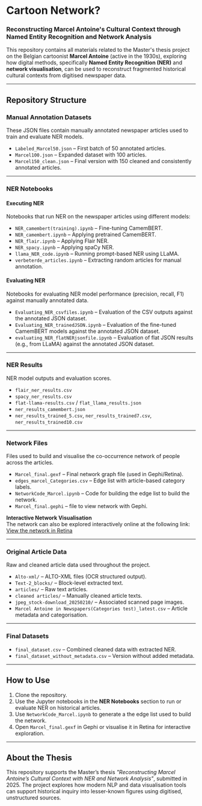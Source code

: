 # Cartoon Network? 

### Reconstructing Marcel Antoine's Cultural Context through Named Entity Recognition and Network Analysis

This repository contains all materials related to the Master's thesis project on the Belgian cartoonist **Marcel Antoine** (active in the 1930s), exploring how digital methods, specifically **Named Entity Recognition (NER)** and **network visualisation**, can be used to reconstruct fragmented historical cultural contexts from digitised newspaper data.

---

## Repository Structure

### Manual Annotation Datasets

These JSON files contain manually annotated newspaper articles used to train and evaluate NER models.

- `Labeled_Marcel50.json` – First batch of 50 annotated articles.
- `Marcel100.json` – Expanded dataset with 100 articles.
- `Marcel150_clean.json` – Final version with 150 cleaned and consistently annotated articles.

---

### NER Notebooks

#### Executing NER

Notebooks that run NER on the newspaper articles using different models:

- `NER_camembert(training).ipynb` – Fine-tuning CamemBERT.
- `NER_camembert.ipynb` – Applying pretrained CamemBERT.
- `NER_flair.ipynb` – Applying Flair NER.
- `NER_spacy.ipynb` – Applying spaCy NER.
- `llama_NER_code.ipynb` – Running prompt-based NER using LLaMA.
- `verbeterde_articles.ipynb` – Extracting random articles for manual annotation.

#### Evaluating NER

Notebooks for evaluating NER model performance (precision, recall, F1) against manually annotated data.

- `Evaluating_NER_csvfiles.ipynb` – Evaluation of the CSV outputs against the annotated JSON dataset.
- `Evaluating_NER_trainedJSON.ipynb` – Evaluation of the fine-tuned CamemBERT models against the annotated JSON dataset.
- `evaluating_NER_flatNERjsonfile.ipynb` – Evaluation of flat JSON results (e.g., from LLaMA) against the annotated JSON dataset.

---

### NER Results

NER model outputs and evaluation scores.

- `flair_ner_results.csv`
- `spacy_ner_results.csv`
- `flat-llama-results.csv` / `flat_llama_results.json`
- `ner_results_camembert.json`
- `ner_results_trained_5.csv`, `ner_results_trained7.csv`, `ner_results_trained10.csv`

---

### Network Files

Files used to build and visualise the co-occurrence network of people across the articles.

- `Marcel_final.gexf` – Final network graph file (used in Gephi/Retina).
- `edges_marcel_Categories.csv` – Edge list with article-based category labels.
- `NetworkCode_Marcel.ipynb` – Code for building the edge list to build the network.
- `Marcel_final.gephi` – file to view network with Gephi.

**Interactive Network Visualisation**  
The network can also be explored interactively online at the following link:  
  [View the network in Retina]([https://your-link-here.com](https://ouestware.gitlab.io/retina/1.0.0-beta.1/#/graph/?url=https%3A%2F%2Fraw.githubusercontent.com%2FBauke-V%2FCartoonNetwork-MarcelAntoine%2Frefs%2Fheads%2Fmain%2FMarcel_final.gexf&sa[]=ha&sa[]=b&sa[]=a&sa[]=hu&sa[]=p&sa[]=cu&sa[]=t&sa[]=ei&ca[]=d-s&ca[]=w-s&ca[]=ec-s&ca[]=co-s&ca[]=m-s&ca[]=s-s&ec=o))

---

### Original Article Data

Raw and cleaned article data used throughout the project.

- `Alto-xml/` – ALTO-XML files (OCR structured output).
- `Text-2_blocks/` – Block-level extracted text.
- `articles/` – Raw text articles.
- `cleaned articles/` – Manually cleaned article texts.
- `jpeg_stock-download_20250210/` – Associated scanned page images.
- `Marcel Antoine in Newspapers(Categories test)_latest.csv` – Article metadata and categorisation.

---

### Final Datasets

- `final_dataset.csv` – Combined cleaned data with extracted NER.
- `final_dataset_without_metadata.csv` – Version without added metadata.

---

## How to Use

1. Clone the repository.
2. Use the Jupyter notebooks in the **NER Notebooks** section to run or evaluate NER on historical articles.
3. Use `NetworkCode_Marcel.ipynb` to generate a the edge list used to build the network.
4. Open `Marcel_final.gexf` in Gephi or visualise it in Retina for interactive exploration.

---

## About the Thesis

This repository supports the Master’s thesis *"Reconstructing Marcel Antoine’s Cultural Context with NER and Network Analysis"*, submitted in 2025. The project explores how modern NLP and data visualisation tools can support historical inquiry into lesser-known figures using digitised, unstructured sources.



